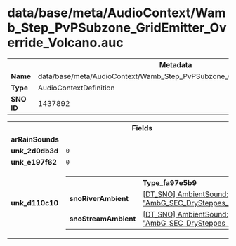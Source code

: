 <h1>data/base/meta/AudioContext/Wamb_Step_PvPSubzone_GridEmitter_Override_Volcano.auc</h1><table><tr><th colspan="100%">Metadata</th></tr><tr><td><b>Name</b></td><td>data/base/meta/AudioContext/Wamb_Step_PvPSubzone_GridEmitter_Override_Volcano.auc</td></tr><tr><td><b>Type</b></td><td>AudioContextDefinition</td></tr><tr><td><b>SNO ID</b></td><td>1437892</td></tr></table>

<table><tr><th colspan="100%">Fields</th></tr><tr><td><b>arRainSounds</b></td><td></td></tr><tr><td><b>unk_2d0db3d</b></td><td><code>0</code></td></tr><tr><td><b>unk_e197f62</b></td><td><code>0</code></td></tr><tr><td><b>unk_d110c10</b></td><td><table><tr><th colspan="100%">Type_fa97e5b9</th></tr><tr><td><b>snoRiverAmbient</b></td><td><a href="..\AmbientSound\AmbG_SEC_DrySteppes_Lava_Large.ams.md">[DT_SNO] AmbientSound: "AmbG_SEC_DrySteppes_Lava_Large"</a></td></tr><tr><td><b>snoStreamAmbient</b></td><td><a href="..\AmbientSound\AmbG_SEC_DrySteppes_Lava_Small.ams.md">[DT_SNO] AmbientSound: "AmbG_SEC_DrySteppes_Lava_Small"</a></td></tr></table>

</td></tr></table>

